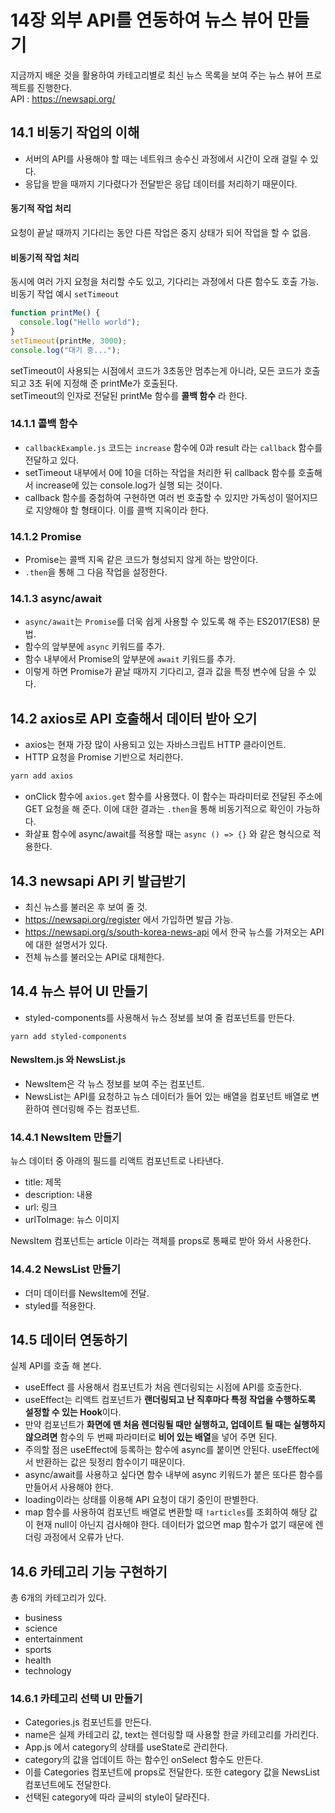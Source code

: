 # 14장 외부 API를 연동하여 뉴스 뷰어 만들기

지금까지 배운 것을 활용하여 카테고리별로 최신 뉴스 목록을 보여 주는 뉴스 뷰어 프로젝트를 진행한다.<br />
API : https://newsapi.org/

## 14.1 비동기 작업의 이해

- 서버의 API를 사용해야 할 때는 네트워크 송수신 과정에서 시간이 오래 걸릴 수 있다.
- 응답을 받을 때까지 기다렸다가 전달받은 응답 데이터를 처리하기 때문이다.

#### 동기적 작업 처리

요청이 끝날 때까지 기다리는 동안 다른 작업은 중지 상태가 되어 작업을 할 수 없음.

#### 비동기적 작업 처리

동시에 여러 가지 요청을 처리할 수도 있고, 기다리는 과정에서 다른 함수도 호출 가능.<br />
비동기 작업 예시 `setTimeout`

```javascript
function printMe() {
  console.log("Hello world");
}
setTimeout(printMe, 3000);
console.log("대기 중...");
```

setTimeout이 사용되는 시점에서 코드가 3초동안 멈추는게 아니라, 모든 코드가 호출되고 3초 뒤에 지정해 준 printMe가 호출된다.<br />
setTimeout의 인자로 전달된 printMe 함수를 **콜백 함수** 라 한다.

### 14.1.1 콜백 함수

- `callbackExample.js` 코드는 `increase` 함수에 0과 result 라는 `callback` 함수를 전달하고 있다.
- setTimeout 내부에서 0에 10을 더하는 작업을 처리한 뒤 callback 함수를 호출해서 increase에 있는 console.log가 실행 되는 것이다.
- callback 함수를 중첩하여 구현하면 여러 번 호출할 수 있지만 가독성이 떨어지므로 지양해야 할 형태이다. 이를 콜백 지옥이라 한다.

### 14.1.2 Promise

- Promise는 콜백 지옥 같은 코드가 형성되지 않게 하는 방안이다.
- `.then`을 통해 그 다음 작업을 설정한다.

### 14.1.3 async/await

- `async/await`는 `Promise`를 더욱 쉽게 사용할 수 있도록 해 주는 ES2017(ES8) 문법.
- 함수의 앞부분에 `async` 키워드를 추가.
- 함수 내부에서 Promise의 앞부분에 `await` 키워드를 추가.
- 이렇게 하면 Promise가 끝날 때까지 기다리고, 결과 값을 특정 변수에 담을 수 있다.

## 14.2 axios로 API 호출해서 데이터 받아 오기

- axios는 현재 가장 많이 사용되고 있는 자바스크립트 HTTP 클라이언트.
- HTTP 요청을 Promise 기반으로 처리한다.

```bash
yarn add axios
```

- onClick 함수에 `axios.get` 함수를 사용했다. 이 함수는 파라미터로 전달된 주소에 GET 요청을 해 준다. 이에 대한 결과는 `.then`을 통해 비동기적으로 확인이 가능하다.
- 화살표 함수에 async/await를 적용할 때는 `async () => {}` 와 같은 형식으로 적용한다.

## 14.3 newsapi API 키 발급받기

- 최신 뉴스를 불러온 후 보여 줄 것.
- https://newsapi.org/register 에서 가입하면 발급 가능.
- https://newsapi.org/s/south-korea-news-api 에서 한국 뉴스를 가져오는 API에 대한 설명서가 있다.
- 전체 뉴스를 불러오는 API로 대체한다.

## 14.4 뉴스 뷰어 UI 만들기

- styled-components를 사용해서 뉴스 정보를 보여 줄 컴포넌트를 만든다.

```
yarn add styled-components
```

#### NewsItem.js 와 NewsList.js

- NewsItem은 각 뉴스 정보를 보여 주는 컴포넌트.
- NewsList는 API를 요청하고 뉴스 데이터가 들어 있는 배열을 컴포넌트 배열로 변환하여 렌더링해 주는 컴포넌트.

### 14.4.1 NewsItem 만들기

뉴스 데이터 중 아래의 필드를 리액트 컴포넌트로 나타낸다.

- title: 제목
- description: 내용
- url: 링크
- urlToImage: 뉴스 이미지

NewsItem 컴포넌트는 article 이라는 객체를 props로 통째로 받아 와서 사용한다.<br />

### 14.4.2 NewsList 만들기

- 더미 데이터를 NewsItem에 전달.
- styled를 적용한다.

## 14.5 데이터 연동하기

실제 API를 호출 해 본다. <br />

- useEffect 를 사용해서 컴포넌트가 처음 렌더링되는 시점에 API를 호출한다.
- useEffect는 리액트 컴포넌트가 **랜더링되고 난 직후마다 특정 작업을 수행하도록 설정할 수 있는 Hook**이다.
- 만약 컴포넌트가 **화면에 맨 처음 렌더링될 때만 실행하고, 업데이트 될 때는 실행하지 않으려면** 함수의 두 번째 파라미터로 **비어 있는 배열**을 넣어 주면 된다.
- 주의할 점은 useEffect에 등록하는 함수에 async를 붙이면 안된다. useEffect에서 반환하는 값은 뒷정리 함수이기 때문이다.
- async/await를 사용하고 싶다면 함수 내부에 async 키워드가 붙은 또다른 함수를 만들어서 사용해야 한다.
- loading이라는 상태를 이용해 API 요청이 대기 중인이 판별한다.
- map 함수를 사용하여 컴포넌트 배열로 변환할 때 `!articles`를 조회하여 해당 값이 현재 null이 아닌지 검사해야 한다. 데이터가 없으면 map 함수가 없기 때문에 렌더링 과정에서 오류가 난다.

## 14.6 카테고리 기능 구현하기

총 6개의 카테고리가 있다.

- business
- science
- entertainment
- sports
- health
- technology

### 14.6.1 카테고리 선택 UI 만들기

- Categories.js 컴포넌트를 만든다.
- name은 실제 카테고리 값, text는 렌더링할 때 사용할 한글 카테고리를 가리킨다.
- App.js 에서 category의 상태를 useState로 관리한다.
- category의 값을 업데이트 하는 함수인 onSelect 함수도 만든다.
- 이를 Categories 컴포넌트에 props로 전달한다. 또한 category 값을 NewsList 컴포넌트에도 전달한다.
- 선택된 category에 따라 글씨의 style이 달라진다.
